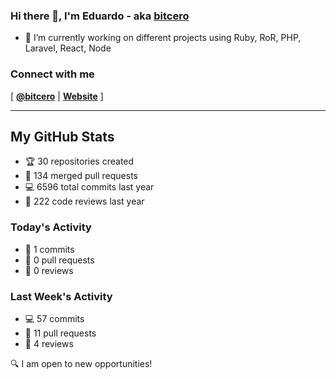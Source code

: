### Hi there 👋, I'm Eduardo - aka [bitcero](https://bitcero.dev)

- 🔭 I’m currently working on different projects using Ruby, RoR, PHP, Laravel, React, Node

### Connect with me

[ [**@bitcero**](https://twitter.com/bitcero/) |
[**Website**](https://eduardocortes.mx) ]

---

<!--SECTION:stats-->
## My GitHub Stats

- 🏆 30 repositories created
- 🔀 134 merged pull requests
- 💻 6596 total commits last year
- 🧐 222 code reviews last year

### Today's Activity

- 📝 1 commits
- 🤝 0 pull requests
- 👀 0 reviews

### Last Week's Activity

- 💻 57 commits
- 🤝 11 pull requests
- 👀 4 reviews

🔍 I am open to new opportunities!
  <!--/SECTION:stats-->
